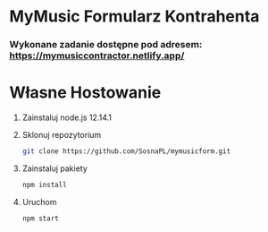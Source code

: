# MyMusic Formularz Kontrahenta

### Wykonane zadanie dostępne pod adresem: https://mymusiccontractor.netlify.app/

# Własne Hostowanie

1. Zainstaluj node.js 12.14.1

2. Sklonuj repozytorium
   ```sh
   git clone https://github.com/SosnaPL/mymusicform.git
   ```
3. Zainstaluj pakiety
   ```sh
   npm install
   ```
4. Uruchom
   ```sh
   npm start
   ```
